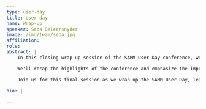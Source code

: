 ```yaml
---
type: user-day
title: User day
name: Wrap-up
speaker: Seba Deleersnyder
image: /img/team/seba.jpg
affiliation: 
role: 
abstract: |
    In this closing wrap-up session of the SAMM User Day conference, we reflect on an inspiring day of insights, collaboration, and a shared commitment to advancing software security.

    We'll recap the highlights of the conference and emphasize the importance of community and connection within the SAMM ecosystem. As we conclude this conference, we invite you to stay engaged with the SAMM community, where you can continue to exchange ideas, seek guidance, and collaborate with like-minded professionals dedicated to enhancing software security.

    Join us for this final session as we wrap up the SAMM User Day, leaving you inspired to make a lasting impact on software security within your organizations.

bio: |
   
---
```

